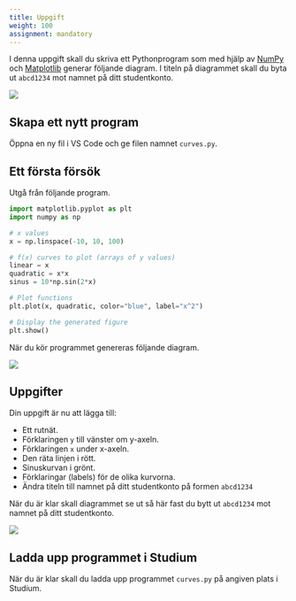 ```yaml
---
title: Uppgift
weight: 100
assignment: mandatory
---
```


I denna uppgift skall du skriva ett Pythonprogram som med hjälp av
[NumPy](../numpy) och [Matplotlib](../matplotlib) generar följande diagram. I
titeln på diagrammet skall du byta ut `abcd1234` mot namnet på ditt
studentkonto. 

![](/images/python/assignment/final-diagram.png)

## Skapa ett nytt program

Öppna en ny fil i VS Code och ge filen namnet `curves.py`.

## Ett första försök

Utgå från följande program. 

``` python
import matplotlib.pyplot as plt
import numpy as np

# x values
x = np.linspace(-10, 10, 100)

# f(x) curves to plot (arrays of y values)
linear = x
quadratic = x*x
sinus = 10*np.sin(2*x)

# Plot functions
plt.plot(x, quadratic, color="blue", label="x^2")

# Display the generated figure
plt.show()
```

När du kör programmet genereras följande diagram. 

![](/images/python/assignment/skeleton-diagram.png)

## Uppgifter

Din uppgift är nu att lägga till:

- Ett rutnät. 
- Förklaringen `y` till vänster om y-axeln.
- Förklaringen `x` under x-axeln. 
- Den räta linjen i rött. 
- Sinuskurvan i grönt.
- Förklaringar (labels) för de olika kurvorna.
- Ändra titeln till namnet på ditt studentkonto på formen `abcd1234`
  
När du är klar skall diagrammet se ut så här fast du bytt ut `abcd1234` mot
namnet på ditt studentkonto. 

![](/images/python/assignment/final-diagram.png)

## Ladda upp programmet i Studium

När du är klar skall du ladda upp programmet `curves.py` på angiven plats i
Studium.